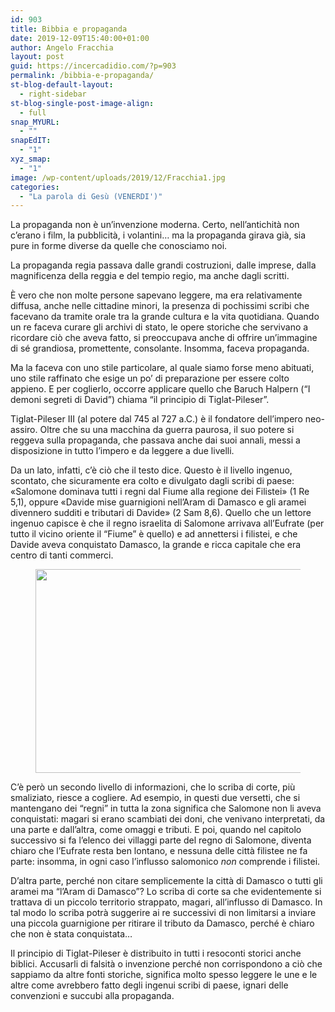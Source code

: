 ```yaml
---
id: 903
title: Bibbia e propaganda
date: 2019-12-09T15:40:00+01:00
author: Angelo Fracchia
layout: post
guid: https://incercadidio.com/?p=903
permalink: /bibbia-e-propaganda/
st-blog-default-layout:
  - right-sidebar
st-blog-single-post-image-align:
  - full
snap_MYURL:
  - ""
snapEdIT:
  - "1"
xyz_smap:
  - "1"
image: /wp-content/uploads/2019/12/Fracchia1.jpg
categories:
  - "La parola di Gesù (VENERDI')"
---
```

La propaganda non è un&#8217;invenzione moderna. Certo, nell&#8217;antichità non c&#8217;erano i film, la pubblicità, i volantini&#8230; ma la propaganda girava già, sia pure in forme diverse da quelle che conosciamo noi. 

La propaganda regia passava dalle grandi costruzioni, dalle imprese, dalla magnificenza della reggia e del tempio regio, ma anche dagli scritti.

È vero che non molte persone sapevano leggere, ma era relativamente diffusa, anche nelle cittadine minori, la presenza di pochissimi scribi che facevano da tramite orale tra la grande cultura e la vita quotidiana. Quando un re faceva curare gli archivi di stato, le opere storiche che servivano a ricordare ciò che aveva fatto, si preoccupava anche di offrire un&#8217;immagine di sé grandiosa, promettente, consolante. Insomma, faceva propaganda. 

Ma la faceva con uno stile particolare, al quale siamo forse meno abituati, uno stile raffinato che esige un po&#8217; di preparazione per essere colto appieno. E per coglierlo, occorre applicare quello che Baruch Halpern (&#8220;I demoni segreti di David&#8221;) chiama &#8220;il principio di Tiglat-Pileser&#8221;. 

Tiglat-Pileser III (al potere dal 745 al 727 a.C.) è il fondatore dell&#8217;impero neo-assiro. Oltre che su una macchina da guerra paurosa, il suo potere si reggeva sulla propaganda, che passava anche dai suoi annali, messi a disposizione in tutto l&#8217;impero e da leggere a due livelli.

Da un lato, infatti, c&#8217;è ciò che il testo dice. Questo è il livello ingenuo, scontato, che sicuramente era colto e divulgato dagli scribi di paese: «Salomone dominava tutti i regni dal Fiume alla regione dei Filistei» (1 Re 5,1), oppure «Davide mise guarnigioni nell&#8217;Aram di Damasco e gli aramei divennero sudditi e tributari di Davide» (2 Sam 8,6). Quello che un lettore ingenuo capisce è che il regno israelita di Salomone arrivava all&#8217;Eufrate (per tutto il vicino oriente il &#8220;Fiume&#8221; è quello) e ad annettersi i filistei, e che Davide aveva conquistato Damasco, la grande e ricca capitale che era centro di tanti commerci.<figure class="wp-block-image size-large is-resized">

<img src="https://incercadidio.com/wp-content/uploads/2019/12/fracchia2.jpg" alt="" class="wp-image-905" width="580" height="326" srcset="https://incercadidio.com/wp-content/uploads/2019/12/fracchia2.jpg 440w, https://incercadidio.com/wp-content/uploads/2019/12/fracchia2-300x168.jpg 300w" sizes="(max-width: 580px) 100vw, 580px" /> </figure> 

C&#8217;è però un secondo livello di informazioni, che lo scriba di corte, più smaliziato, riesce a cogliere. Ad esempio, in questi due versetti, che si mantengano dei &#8220;regni&#8221; in tutta la zona significa che Salomone non li aveva conquistati: magari si erano scambiati dei doni, che venivano interpretati, da una parte e dall&#8217;altra, come omaggi e tributi. E poi, quando nel capitolo successivo si fa l&#8217;elenco dei villaggi parte del regno di Salomone, diventa chiaro che l&#8217;Eufrate resta ben lontano, e nessuna delle città filistee ne fa parte: insomma, in ogni caso l&#8217;influsso salomonico _non_ comprende i filistei. 

D&#8217;altra parte, perché non citare semplicemente la città di Damasco o tutti gli aramei ma &#8220;l&#8217;Aram di Damasco&#8221;? Lo scriba di corte sa che evidentemente si trattava di un piccolo territorio strappato, magari, all&#8217;influsso di Damasco. In tal modo lo scriba potrà suggerire ai re successivi di non limitarsi a inviare una piccola guarnigione per ritirare il tributo da Damasco, perché è chiaro che non è stata conquistata&#8230;

Il principio di Tiglat-Pileser è distribuito in tutti i resoconti storici anche biblici. Accusarli di falsità o invenzione perché non corrispondono a ciò che sappiamo da altre fonti storiche, significa molto spesso leggere le une e le altre come avrebbero fatto degli ingenui scribi di paese, ignari delle convenzioni e succubi alla propaganda.